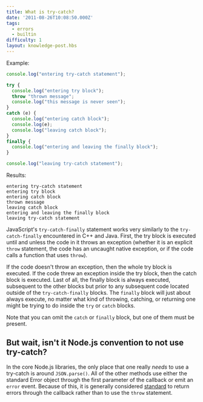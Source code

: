 ```yaml
---
title: What is try-catch?
date: '2011-08-26T10:08:50.000Z'
tags:
  - errors
  - builtin
difficulty: 1
layout: knowledge-post.hbs
---
```


Example:

```javascript
console.log("entering try-catch statement");

try {
  console.log("entering try block");
  throw "thrown message";
  console.log("this message is never seen");
}
catch (e) {
  console.log("entering catch block");
  console.log(e);
  console.log("leaving catch block");
}
finally {
  console.log("entering and leaving the finally block");
}

console.log("leaving try-catch statement");
```

Results:

```
entering try-catch statement
entering try block
entering catch block
thrown message
leaving catch block
entering and leaving the finally block
leaving try-catch statement
```

JavaScript's `try-catch-finally` statement works very similarly to the `try-catch-finally` encountered in C++ and Java.  First, the try block is executed until and unless the code in it throws an exception (whether it is an explicit `throw` statement, the code has an uncaught native exception, or if the code calls a function that uses `throw`).

If the code doesn't throw an exception, then the whole try block is executed. If the code threw an exception inside the try block, then the catch block is executed.  Last of all, the finally block is always executed, subsequent to the other blocks but prior to any subsequent code located outside of the `try-catch-finally` blocks.  The `finally` block will just about always execute, no matter what kind of throwing, catching, or returning one might be trying to do inside the `try` or `catch` blocks.

Note that you can omit the `catch` or `finally` block, but one of them must be present.

## But wait, isn't it Node.js convention to not use try-catch?

In the core Node.js libraries, the only place that one really *needs* to use a try-catch is around `JSON.parse()`. All of the other methods use either the standard Error object through the first parameter of the callback or emit an `error` event. Because of this, it is generally considered [standard](/en/knowledge/errors/what-are-the-error-conventions/) to return errors through the callback rather than to use the `throw` statement.
